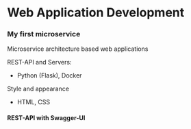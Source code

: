 # Web Application Development

### My first microservice
Microservice architecture based web applications

REST-API and Servers:
- Python (Flask), Docker

Style and appearance
- HTML, CSS


#### REST-API with Swagger-UI





